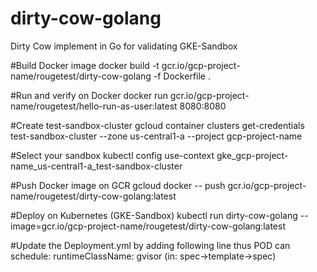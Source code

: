 # dirty-cow-golang
Dirty Cow implement in Go for validating GKE-Sandbox

#Build Docker image
docker build -t gcr.io/gcp-project-name/rougetest/dirty-cow-golang -f Dockerfile .

#Run and verify on Docker
docker run gcr.io/gcp-project-name/rougetest/hello-run-as-user:latest  8080:8080

#Create test-sandbox-cluster
gcloud container clusters get-credentials test-sandbox-cluster --zone us-central1-a --project gcp-project-name

#Select your sandbox
kubectl config use-context gke_gcp-project-name_us-central1-a_test-sandbox-cluster

#Push Docker image on GCR
gcloud docker -- push gcr.io/gcp-project-name/rougetest/dirty-cow-golang:latest

#Deploy on Kubernetes (GKE-Sandbox)
kubectl run dirty-cow-golang --image=gcr.io/gcp-project-name/rougetest/dirty-cow-golang:latest

#Update the Deployment.yml by adding following line thus POD can schedule:
runtimeClassName: gvisor (in: spec->template->spec)




